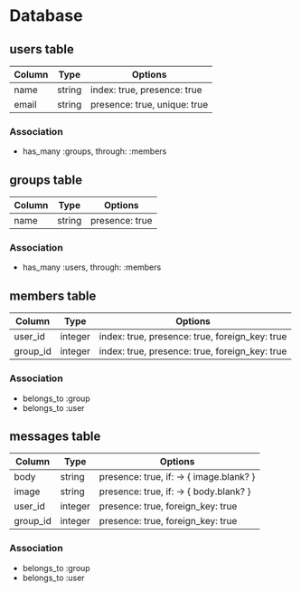 # Database

## users table

|Column|Type|Options|
|------|----|-------|
|name|string|index: true, presence: true|
|email|string|presence: true, unique: true|

### Association
- has_many :groups, through: :members

## groups table

|Column|Type|Options|
|------|----|-------|
|name|string|presence: true|

### Association
- has_many :users, through: :members

## members table

|Column|Type|Options|
|------|----|-------|
|user_id|integer|index: true, presence: true, foreign_key: true|
|group_id|integer|index: true, presence: true, foreign_key: true|

### Association
- belongs_to :group
- belongs_to :user

## messages table

|Column|Type|Options|
|------|----|-------|
|body|string|presence: true, if: -> { image.blank? }|
|image|string|presence: true, if: -> { body.blank? }|
|user_id|integer|presence: true, foreign_key: true|
|group_id|integer|presence: true, foreign_key: true|

### Association
- belongs_to :group
- belongs_to :user
